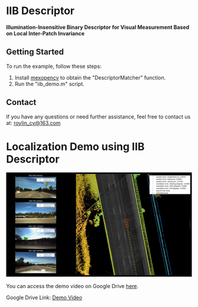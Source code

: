 # IIB Descriptor

**Illumination-Insensitive Binary Descriptor for Visual Measurement Based on Local Inter-Patch Invariance**

## Getting Started

To run the example, follow these steps:

1. Install [mexopencv](https://kyamagu.github.io/mexopencv/) to obtain the "DescriptorMatcher" function.
2. Run the "iib_demo.m" script.

## Contact

If you have any questions or need further assistance, feel free to contact us at: roylin_cv@163.com

# Localization Demo using IIB Descriptor

![Localization Demo](https://github.com/roylin1229/IIB_descriptor/blob/main/img.png)

You can access the demo video on Google Drive [here](https://drive.google.com/file/d/1v5MVggT3BMPrBdLPKnxQozE8mjIBfmGm/view?usp=sharing).

Google Drive Link: [Demo Video](https://drive.google.com/file/d/1v5MVggT3BMPrBdLPKnxQozE8mjIBfmGm/view?usp=sharing)
